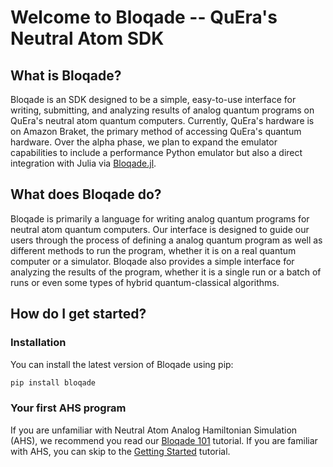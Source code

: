 # Welcome to Bloqade -- QuEra's Neutral Atom SDK


## What is Bloqade?

Bloqade is an SDK designed to be a simple, easy-to-use interface for writing, submitting, and analyzing results of analog quantum programs on QuEra's neutral atom quantum computers. Currently, QuEra's hardware is on Amazon Braket, the primary method of accessing QuEra's quantum hardware. Over the alpha phase, we plan to expand the emulator capabilities to include a performance Python emulator but also a direct integration with Julia via [Bloqade.jl](https://queracomputing.github.io/Bloqade.jl/dev/).

## What does Bloqade do?

Bloqade is primarily a language for writing analog quantum programs for neutral atom quantum computers. Our interface is designed to guide our users through the process of defining a analog quantum program as well as different methods to run the program, whether it is on a real quantum computer or a simulator. Bloqade also provides a simple interface for analyzing the results of the program, whether it is a single run or a batch of runs or even some types of hybrid quantum-classical algorithms.

## How do I get started?

### Installation

You can install the latest version of Bloqade using pip:

```bash
pip install bloqade
```

### Your first AHS program

If you are unfamiliar with Neutral Atom Analog Hamiltonian Simulation (AHS), we recommend you read our [Bloqade 101](bloqade_101.md) tutorial. If you are familiar with AHS, you can skip to the [Getting Started](getting_started.md) tutorial.
